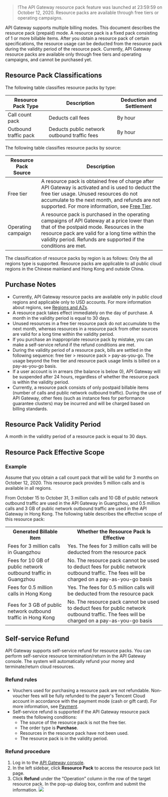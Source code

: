 > !The API Gateway resource pack feature was launched at 23:59:59 on October 12, 2020. Resource packs are available through free tiers or operating campaigns.

API Gateway supports multiple billing modes. This document describes the resource pack (prepaid) mode. A resource pack is a fixed pack consisting of 1 or more billable items. After you obtain a resource pack of certain specifications, the resource usage can be deducted from the resource pack during the validity period of the resource pack. Currently, API Gateway resource packs are available only through free tiers and operating campaigns, and cannot be purchased yet.

## Resource Pack Classifications

The following table classifies resource packs by type:

| Resource Pack Type | Description                   | Deduction and Settlement       |
| ---------- | ---------------------- | ---------------- |
| Call count pack | Deducts call fees   | By hour |
| Outbound traffic pack   | Deducts public network outbound traffic fees | By hour |

The following table classifies resource packs by source:

| Resource Pack Source | Description                                                         |
| ---------- | ------------------------------------------------------------ |
| Free tier   | A resource pack is obtained free of charge after API Gateway is activated and is used to deduct the free tier usage. Unused resources do not accumulate to the next month, and refunds are not supported. For more information, see [Free Tier](https://intl.cloud.tencent.com/document/product/628/11784). |
| Operating campaign   | A resource pack is purchased in the operating campaigns of API Gateway at a price lower than that of the postpaid mode. Resources in the resource pack are valid for a long time within the validity period. Refunds are supported if the conditions are met. |

The classification of resource packs by region is as follows:
Only the all regions type is supported. Resource packs are applicable to all public cloud regions in the Chinese mainland and Hong Kong and outside China.

## Purchase Notes

- Currently, API Gateway resource packs are available only in public cloud regions and applicable only to USD accounts. For more information about regions, see [Regions and AZs](https://intl.cloud.tencent.com/document/product/628/33133).
- A resource pack takes effect immediately on the day of purchase. A month in the validity period is equal to 30 days.
- Unused resources in a free tier resource pack do not accumulate to the next month, whereas resources in a resource pack from other sources are valid for a long time within the validity period.
- If you purchase an inappropriate resource pack by mistake, you can make a self-service refund if the refund conditions are met.
- During the validity period of a resource pack, bills are settled in the following sequence: free tier > resource pack > pay-as-you-go. The usage beyond the free tier and resource pack usage limits is billed on a pay-as-you-go basis.
- If a user account is in arrears (the balance is below 0), API Gateway will be suspended after 24 hours, regardless of whether the resource pack is within the validity period.
- Currently, a resource pack consists of only postpaid billable items (number of calls and public network outbound traffic). During the use of API Gateway, other fees (such as instance fees for performance guarantee clusters) may be incurred and will be charged based on billing standards.

## Resource Pack Validity Period

A month in the validity period of a resource pack is equal to 30 days.

## Resource Pack Effective Scope

### Example

Assume that you obtain a call count pack that will be valid for 3 months on October 12, 2020. This resource pack provides 5 million calls and is available in all regions.

From October 15 to October 31, 3 million calls and 10 GB of public network outbound traffic are used in the API Gateway in Guangzhou, and 0.5 million calls and 3 GB of public network outbound traffic are used in the API Gateway in Hong Kong. The following table describes the effective scope of this resource pack:

<table>
   <tr>
      <th>Generated Billable Item</th>
      <th>Whether the Resource Pack Is Effective</th>
   </tr>
   <tr>
      <td>Fees for 3 million calls in Guangzhou</td>
      <td>Yes. The fees for 3 million calls will be deducted from the resource pack</td>
   </tr>
   <tr>
      <td>Fees for 10 GB of public network outbound traffic in Guangzhou</td>
      <td>No. The resource pack cannot be used to deduct fees for public network outbound traffic. The fees will be charged on a pay-as-you-go basis</td>
   </tr>
   <tr>
      <td>Fees for 0.5 million calls in Hong Kong</td>
      <td>Yes. The fees for 0.5 million calls will be deducted from the resource pack</td>
   </tr>
   <tr>
      <td>Fees for 3 GB of public network outbound traffic in Hong Kong</td>
      <td>No. The resource pack cannot be used to deduct fees for public network outbound traffic. The fees will be charged on a pay-as-you-go basis</td>
   </tr>
</table>

## Self-service Refund

API Gateway supports self-service refund for resource packs. You can perform self-service resource termination/return in the API Gateway console. The system will automatically refund your money and terminate/return cloud resources.

### Refund rules

- Vouchers used for purchasing a resource pack are not refundable. Non-voucher fees will be fully refunded to the payer's Tencent Cloud account in accordance with the payment mode (cash or gift card). For more information, see [Payment](https://console.cloud.tencent.com/expense/recharge).
- Self-service refund is supported if the API Gateway resource pack meets the following conditions:
	- The source of the resource pack is not the free tier.
	- The order type is **Purchase**.
	- Resources in the resource pack have not been used.
	- The resource pack is in the validity period.

### Refund procedure

1. Log in to the [API Gateway console](https://console.cloud.tencent.com/apigateway).
2. In the left sidebar, click **Resource Pack** to access the resource pack list page.
3. Click **Refund** under the “Operation” column in the row of the target resource pack. In the pop-up dialog box, confirm and submit the information.
	 ![](https://main.qcloudimg.com/raw/bb11d2a3ee60e9c8a357ee1bc7fd7220.png)
